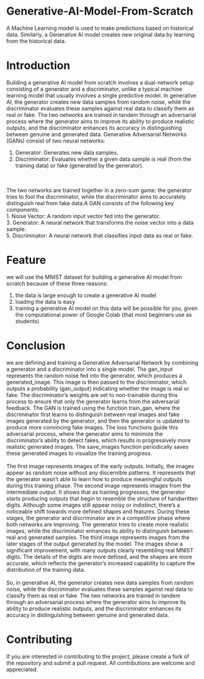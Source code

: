# Generative-AI-Model-From-Scratch
A Machine Learning model is used to make predictions based on historical data. Similarly, a Generative AI model creates new original data by learning from the historical data.
# Introduction
Building a generative AI model from scratch involves a dual-network setup consisting of a generator and a discriminator, unlike a typical machine learning model that usually involves a single predictive model. In generative AI, the generator creates new data samples from random noise, while the discriminator evaluates these samples against real data to classify them as real or fake. The two networks are trained in tandem through an adversarial process where the generator aims to improve its ability to produce realistic outputs, and the discriminator enhances its accuracy in distinguishing between genuine and generated data. Generative Adversarial Networks (GANs) consist of two neural networks:
1. Generator: Generates new data samples.
2. Discriminator: Evaluates whether a given data sample is real (from the training data) or fake (generated by the generator).
<br>
<br>
The two networks are trained together in a zero-sum game: the generator tries to fool the discriminator, while the discriminator aims to accurately distinguish real from fake data.A GAN consists of the following key components:
<br>
1. Noise Vector: A random input vector fed into the generator.
<br>
3. Generator: A neural network that transforms the noise vector into a data sample.
<br>
5. Discriminator: A neural network that classifies input data as real or fake.

# Feature
we will use the MNIST dataset for building a generative AI model from scratch because of these three reasons:
1. the data is large enough to create a generative AI model
2. loading the data is easy
3. training a generative AI model on this data will be possible for you, given the computational power of Google Colab (that most beginners use as students)

# Conclusion
we are defining and training a Generative Adversarial Network by combining a generator and a discriminator into a single model. The gan_input represents the random noise fed into the generator, which produces a generated_image. This image is then passed to the discriminator, which outputs a probability (gan_output) indicating whether the image is real or fake. The discriminator’s weights are set to non-trainable during this process to ensure that only the generator learns from the adversarial feedback. The GAN is trained using the function train_gan, where the discriminator first learns to distinguish between real images and fake images generated by the generator, and then the generator is updated to produce more convincing fake images. The loss functions guide this adversarial process, where the generator aims to minimize the discriminator’s ability to detect fakes, which results in progressively more realistic generated images. The save_images function periodically saves these generated images to visualize the training progress.
<br>
<br>
The first image represents images of the early outputs. Initially, the images appear as random noise without any discernible patterns. It represents that the generator wasn’t able to learn how to produce meaningful outputs during this training phase. The second image represents images from the intermediate output. It shows that as training progresses, the generator starts producing outputs that begin to resemble the structure of handwritten digits. Although some images still appear noisy or indistinct, there’s a noticeable shift towards more defined shapes and features. During these stages, the generator and discriminator are in a competitive phase where both networks are improving. The generator tries to create more realistic images, while the discriminator enhances its ability to distinguish between real and generated samples. The third image represents images from the later stages of the output generated by the model. The images show a significant improvement, with many outputs clearly resembling real MNIST digits. The details of the digits are more defined, and the shapes are more accurate, which reflects the generator’s increased capability to capture the distribution of the training data.
<br>
<br>
So, in generative AI, the generator creates new data samples from random noise, while the discriminator evaluates these samples against real data to classify them as real or fake. The two networks are trained in tandem through an adversarial process where the generator aims to improve its ability to produce realistic outputs, and the discriminator enhances its accuracy in distinguishing between genuine and generated data.

# Contributing
If you are interested in contributing to the project, please create a fork of the repository and submit a pull request. All contributions are welcome and appreciated.
